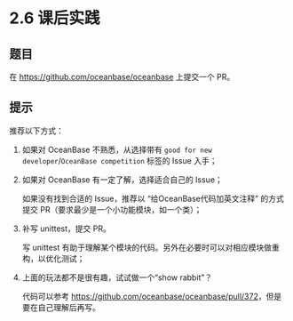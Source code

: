 # 2.6 课后实践

## 题目

在 <https://github.com/oceanbase/oceanbase> 上提交一个 PR。

## 提示

推荐以下方式：

1. 如果对 OceanBase 不熟悉，从选择带有 `good for new developer`/`OceanBase competition` 标签的 Issue 入手；

2. 如果对 OceanBase 有一定了解，选择适合自己的 Issue；

   如果没有找到合适的 Issue，推荐以 “给OceanBase代码加英文注释” 的方式提交 PR（要求最少是一个小功能模块，如一个类）；

3. 补写 unittest，提交 PR。

   写 unittest 有助于理解某个模块的代码。另外在必要时可以对相应模块做重构，以优化测试；

4. 上面的玩法都不是很有趣，试试做一个“show rabbit”？

   代码可以参考 <https://github.com/oceanbase/oceanbase/pull/372>，但是要在自己理解后再写。
